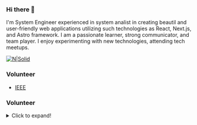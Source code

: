 ### Hi there 👋


I'm System Engineer  experienced in system analist in creating beautil and user-friendly web applications utilizing such technologies as React, Next.js, and Astro framework. I am a passionate learner, strong communicator, and team player. I enjoy experimenting with new technologies, attending tech meetups.

[![N|Solid](https://img.shields.io/badge/LinkedIn-0077B5?style=for-the-badge&logo=linkedin&logoColor=white)](https://www.linkedin.com/in/steve-gomez-dev/)
 

### Volunteer

- [IEEE](https://latinamerica.computer.org/communities/student-branch/)
  
### Volunteer

<details>
  <summary>Click to expand!</summary>
  
<p align="center"> 
 <a><img src="https://github-readme-stats.vercel.app/api?username=badkitten-bug&show_icons=true&theme=graywhite" /></a>
</p> 
[![Steve Gomez GitHub stats](https://github-readme-stats.vercel.app/api?username=badkitten-bug)](https://github.com/veranikabarel/github-readme-stats&show_icons=true&rank_icon=github)

[![Top Langs](https://github-readme-stats.vercel.app/api/top-langs/?username=veranikabarel)](https://github.com/veranikabarel/github-readme-stats&layout=compact)
  
<p align="left"> <img src="https://komarev.com/ghpvc/?username=badkitten-bug" alt="Steve Gomez" /> </p>
